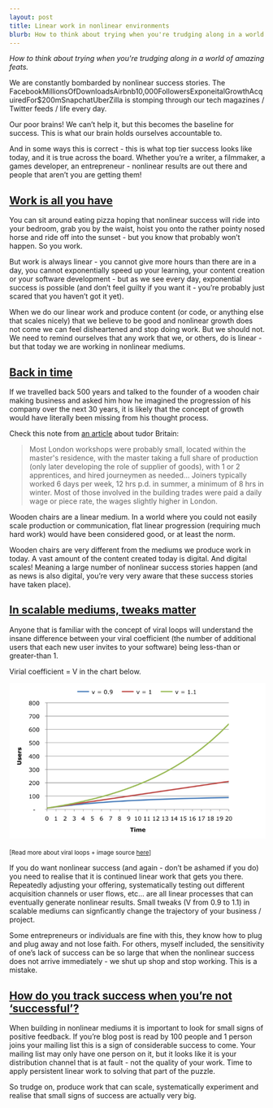 ```yaml
---
layout: post
title: Linear work in nonlinear environments 
blurb: How to think about trying when you're trudging along in a world of amazing feats.
---
```

<i>How to think about trying when you're trudging along in a world of amazing feats.</i>

We are constantly bombarded by nonlinear success stories. The FacebookMillionsOfDownloadsAirbnb10,000FollowersExponeitalGrowthAcquiredFor$200mSnapchatUberZilla is stomping through our tech magazines / Twitter feeds / life every day.

Our poor brains! We can’t help it, but this becomes the baseline for success. This is what our brain holds ourselves accountable to.

And in some ways this is correct - this is what top tier success looks like today, and it is true across the board. Whether you’re a writer, a filmmaker, a games developer, an entrepreneur - nonlinear results are out there and people that aren’t you are getting them!

<h2><u>Work is all you have</u></h2>

You can sit around eating pizza hoping that nonlinear success will ride into your bedroom, grab you by the waist, hoist you onto the rather pointy nosed horse and ride off into the sunset - but you know that probably won’t happen. So you work.

But work is always linear - you cannot give more hours than there are in a day, you cannot exponentially speed up your learning, your content creation or your software development - but as we see every day, exponential success is possible (and don’t feel guilty if you want it - you’re probably just scared that you haven’t got it yet).

When we do our linear work and produce content (or code, or anything else that scales nicely) that we believe to be good and nonlinear growth does not come we can feel disheartened and stop doing work. But we should not. We need to remind ourselves that any work that we, or others, do is linear - but that today we are working in nonlinear mediums. 

<h2><u>Back in time</u></h2>

If we travelled back 500 years and talked to the founder of a wooden chair making business and asked him how he imagined the progression of his company over the next 30 years, it is likely that the concept of growth would have literally been missing from his thought process. 

Check this note from <a href="http://www.npg.org.uk/research/programmes/making-art-in-tudor-britain/workshops/workshop-2-abstract-4.php" target="_blank">an article</a> about tudor Britain:

>Most London workshops were probably small, located within the master's residence, with the master taking a full share of production (only later developing the role of supplier of goods), with 1 or 2 apprentices, and hired journeymen as needed… Joiners typically worked 6 days per week, 12 hrs p.d. in summer, a minimum of 8 hrs in winter. Most of those involved in the building trades were paid a daily wage or piece rate, the wages slightly higher in London.  

Wooden chairs are a linear medium. In a world where you could not easily scale production or communication, flat linear progression (requiring much hard work) would have been considered good, or at least the norm.

Wooden chairs are very different from the mediums we produce work in today. A vast amount of the content created today is digital. And digital scales! Meaning a large number of nonlinear success stories happen (and as news is also digital, you’re very very aware that these success stories have taken place).

<h2><u>In scalable mediums, tweaks matter</u></h2>

Anyone that is familiar with the concept of viral loops will understand the insane difference between your viral coefficient (the number of additional users that each new user invites to your software) being less-than or greater-than 1. 

Virial coefficient = V in the chart below.

<img src="/images/viral.png">

<small>[Read more about viral loops + image source <a href="http://megaplayer.com/viral-coefficients/" target="_blank">here</a>]</small> 

If you do want nonlinear success (and again - don’t be ashamed if you do) you need to realise that it is continued linear work that gets you there. Repeatedly adjusting your offering, systematically testing out different acquisition channels or user flows, etc... are all linear processes that can eventually generate nonlinear results. Small tweaks (V from 0.9 to 1.1) in scalable mediums can signficantly change the trajectory of your business / project.

Some entrepreneurs or individuals are fine with this, they know how to plug and plug away and not lose faith. For others, myself included, the sensitivity of one’s lack of success can be so large that when the nonlinear success does not arrive immediately - we shut up shop and stop working. This is a mistake.

<h2><u>How do you track success when you’re not ‘successful’?</u></h2>

When building in nonlinear mediums it is important to look for small signs of positive feedback. If you’re blog post is read by 100 people and 1 person joins your mailing list this is a sign of considerable success to come. Your mailing list may only have one person on it, but it looks like it is your distribution channel that is at fault - not the quality of your work. Time to apply persistent linear work to solving that part of the puzzle.

So trudge on, produce work that can scale, systematically experiment and realise that small signs of success are actually very big.

